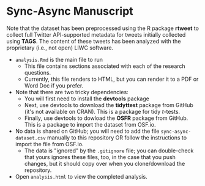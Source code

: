 # Sync-Async Manuscript

Note that the dataset has been preprocessed using the R package **rtweet** to collect full Twitter API-supported metadata for tweets initially collected using **TAGS**. The content of these tweets has been analyzed with the proprietary (i.e., not open) LIWC software.

- `analysis.Rmd` is the main file to run
  - This file contains sections associated with each of the research questions.
  - Currently, this file renders to HTML, but you can render it to a PDF or Word Doc if you prefer.
- Note that there are two tricky dependencies:
  - You will first need to install the **devtools** package
  - Next, use devtools to download the **tidyttest** package from GitHub (it's not available on CRAN). This is a package for tidy *t*-tests.
  - Finally, use devtools to dowload the **OSFR** package from GitHub. This is a package to import the dataset from OSF.io.
- No data is shared on GitHub; you will need to add the file `sync-async-dataset.csv` manually to this repository OR follow the instructions to import the file from OSF.io.
  - The data is "ignored" by the `.gitignore` file; you can double-check that yours ignores these files, too, in the case that you push changes, but it should copy over when you clone/download the repository.
- Open `analysis.html` to view the completed analysis.